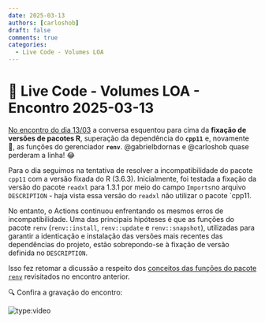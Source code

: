 ```yaml
---
date: 2025-03-13
authors: [carloshob]
draft: false
comments: true
categories:
  - Live Code - Volumes LOA
---
```


# 🚀 Live Code - Volumes LOA - Encontro 2025-03-13

[No encontro do dia 13/03](https://github.com/splor-mg/handbook/issues/61) a conversa esquentou para cima da **fixação de versões de pacotes R**, superação da dependência do **`cpp11`** e, novamente 🤯, as funções do gerenciador **`renv`**. @gabrielbdornas e @carloshob quase perderam a linha! 😂

<!-- more -->

Para o dia seguimos na tentativa de resolver a incompatibilidade do pacote `cpp11` com a versão fixada do R (3.6.3). Inicialmente, foi testada a fixação da versão do pacote `readxl` para 1.3.1 por meio do campo `Imports`no arquivo `DESCRIPTION` - haja vista essa versão do `readxl` não utilizar o pacote `cpp11.

 No entanto, o Actions continuou enfrentando os mesmos erros de incompatibilidade. Uma das principais hipóteses é que as funções do pacote `renv` (`renv::install`, `renv::update` e `renv::snapshot`), utilizadas para garantir a identicação e instalação das versões mais recentes das dependências do projeto, estão sobrepondo-se à fixação de versão definida no `DESCRIPTION`.
 
 Isso fez retomar a dicussão a respeito dos [conceitos das funções do pacote `renv`](/20250310_live_code_volumes_loa.md) revisitados no encontro anterior.


🔍 Confira a gravação do encontro:

![type:video](https://www.youtube.com/embed/watch?v=CQFdfFHoKgM)
